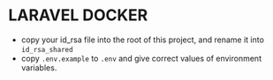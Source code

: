 # LARAVEL DOCKER

- copy your id_rsa file into the root of this project, and rename it into `id_rsa_shared`
- copy `.env.example` to `.env` and give correct values of environment variables.